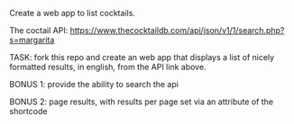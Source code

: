 Create a web app to list cocktails.

The coctail API: https://www.thecocktaildb.com/api/json/v1/1/search.php?s=margarita

TASK: fork this repo and create an web app that displays a list of nicely formatted results, in english, from the API link above.

BONUS 1: provide the ability to search the api

BONUS 2: page results, with results per page set via an attribute of the shortcode
